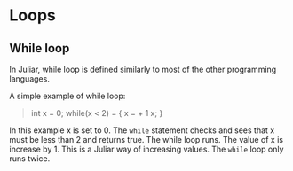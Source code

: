 # Loops

## While loop

In Juliar, while loop is defined similarly to most of the other
programming languages.

A simple example of while loop:

> int x = 0;
> while(x < 2) = {
> 	x = + 1 x;
> }

In this example x is set to 0. The `while` statement checks 
and sees that x must be less than 2 and returns true.
The while loop runs. The value of x is increase by 1.
This is a Juliar way of increasing values. The `while` loop
only runs twice. 
